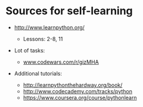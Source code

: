 # Sources for self-learning

* http://www.learnpython.org/
    * Lessons: 2-8, 11 

* Lot of tasks: 
    * www.codewars.com/r/gizMHA

* Additional tutorials: 
    * http://learnpythonthehardway.org/book/ 
    * http://www.codecademy.com/tracks/python 
    * https://www.coursera.org/course/pythonlearn